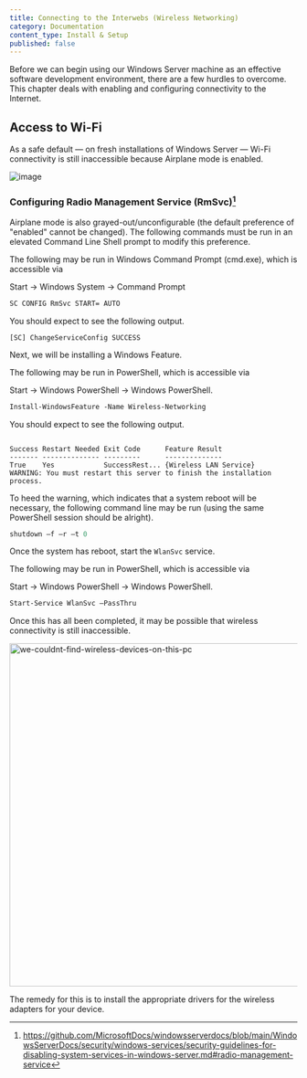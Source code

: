 ```yaml
---
title: Connecting to the Interwebs (Wireless Networking)
category: Documentation
content_type: Install & Setup
published: false
---
```


<!-- Begin GitHub-Flavored Markdown (GFM)

See: https://docs.github.com/get-started/writing-on-github
Spec: https://github.github.com/gfm

-->

<!-- Not covered: Preparing device for (and installing) host OS --

Windows Server 2016/2022 Standard with Desktop Experience.
Windows Server 2016 Standard is for physical or minimally-virtualized environments.

See: https://www.microsoft.com/en-us/d/windows-server-2016-standard/dg7gmgf0ds12/0004

-->

Before we can begin using our Windows Server machine as an effective software
development environment, there are a few hurdles to overcome. This chapter deals
with enabling and configuring connectivity to the Internet.

## Access to Wi-Fi

As a safe default &mdash; on fresh installations of Windows Server &mdash;
Wi-Fi connectivity is still inaccessible because Airplane mode is enabled.

![image](https://user-images.githubusercontent.com/17770407/227342179-50a79652-193f-4c5c-bab2-a7571e84301d.png)

### Configuring Radio Management Service (RmSvc)[^1]

Airplane mode is also grayed-out/unconfigurable (the default preference of
"enabled" cannot be changed). The following commands must be run in an elevated
Command Line Shell prompt to modify this preference.

<!-- FIXME(DerekNonGeneric):
Determine where from & document the below registry modification.

Consider creating a system restore checkpoint prior to making the following
registry modification. As a general best-practice, this goes for most registry
modifications. Do not (yet) proceed without a disposable system or having made
a restore point.

```text
reg add HKEY_LOCAL_MACHINE\SYSTEM\CurrentControlSet\Control\RadioManagement\SystemRadioState /ve /t REG_DWORD /d 0 /f
```
-->

The following may be run in Windows Command Prompt (cmd.exe), which is accessible via

Start -> Windows System -> Command Prompt

```cmd
SC CONFIG RmSvc START= AUTO
```

You should expect to see the following output.

```console
[SC] ChangeServiceConfig SUCCESS
```

Next, we will be installing a Windows Feature.

The following may be run in PowerShell, which is accessible via

Start -> Windows PowerShell -> Windows PowerShell.

```ps
Install-WindowsFeature -Name Wireless-Networking
```

You should expect to see the following output.

```text

Success Restart Needed Exit Code      Feature Result
------- -------------- ---------      --------------
True    Yes            SuccessRest... {Wireless LAN Service}
WARNING: You must restart this server to finish the installation process.
```

To heed the warning, which indicates that a system reboot will be necessary,
the following command line may be run (using the same PowerShell session should be alright).

```ps
shutdown –f –r –t 0
```

Once the system has reboot, start the `WlanSvc` service.

The following may be run in PowerShell, which is accessible via

Start -> Windows PowerShell -> Windows PowerShell.

```ps
Start-Service WlanSvc –PassThru
```

Once this has all been completed, it may be possible that wireless connectivity is still inaccessible.

<img width="601" alt="we-couldnt-find-wireless-devices-on-this-pc" src="https://user-images.githubusercontent.com/17770407/227344556-df034cfb-a1b4-40e2-aae4-d87b9abf4687.PNG">

The remedy for this is to install the appropriate drivers for the wireless adapters for your device.

<!--
https://www.intel.com/content/www/us/en/download/19351/windows-10-and-windows-11-wi-fi-drivers-for-intel-wireless-adapters.html
https://support.lenovo.com/us/en/downloads/ds503062-fibocom-l850-gl-wireless-wan-driver-for-windows-10-version-1709-or-later-thinkpad
-->

[^1]: https://github.com/MicrosoftDocs/windowsserverdocs/blob/main/WindowsServerDocs/security/windows-services/security-guidelines-for-disabling-system-services-in-windows-server.md#radio-management-service

